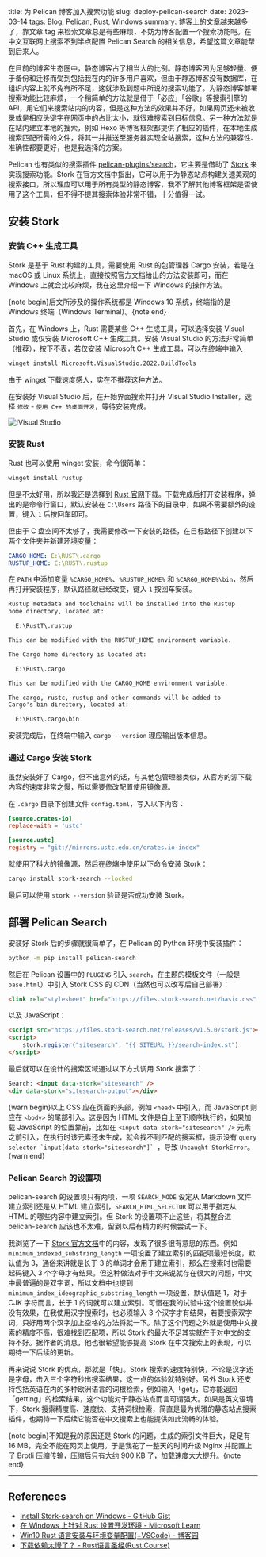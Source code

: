 title: 为 Pelican 博客加入搜索功能
slug: deploy-pelican-search
date: 2023-03-14
tags: Blog, Pelican, Rust, Windows
summary: 博客上的文章越来越多了，靠文章 tag 来检索文章总是有些麻烦，不妨为博客配置一个搜索功能吧。在中文互联网上搜索不到半点配置 Pelican Search 的相关信息，希望这篇文章能帮到后来人。

在目前的博客生态圈中，静态博客占了相当大的比例。静态博客因为足够轻量、便于备份和迁移而受到包括我在内的许多用户喜欢，但由于静态博客没有数据库，在组织内容上就不免有所不足，这就涉及到题中所说的搜索功能了。为静态博客部署搜索功能比较麻烦，一个稍简单的方法就是借于「必应」「谷歌」等搜索引擎的 API，用它们来搜索站内的内容，但是这种方法的效果并不好，如果网页还未被收录或是相应头键字在网页中的占比太小，就很难搜索到目标信息。另一种方法就是在站内建立本地的搜索，例如 Hexo 等博客框架都提供了相应的插件，在本地生成搜索匹配所需的文件，将其一并推送至服务器实现全站搜索，这种方法的兼容性、准确性都要更好，也是我选择的方案。

Pelican 也有类似的搜索插件 [<i class="fa fa-github"></i> pelican-plugins/search](https://github.com/pelican-plugins/search)，它主要是借助了 [Stork](https://stork-search.net/) 来实现搜索功能。Stork 在官方文档中指出，它可以用于为静态站点构建关速美观的搜索接口，所以理应可以用于所有类型的静态博客，我不了解其他博客框架是否使用了这个工具，但不得不提其搜索体验非常不错，十分值得一试。

## 安装 Stork

### 安装 C++ 生成工具

Stork 是基于 Rust 构建的工具，需要使用 Rust 的包管理器 Cargo 安装，若是在 macOS 或 Linux 系统上，直接按照官方文档给出的方法安装即可，而在 Windows 上就会比较麻烦，我在这里介绍一下 Windows 的操作方法。

{note begin}后文所涉及的操作系统都是 Windows 10 系统，终端指的是 Windows 终端（Windows Terminal）。{note end}

首先，在 Windows 上，Rust 需要某些 C++ 生成工具，可以选择安装 Visual Studio 或仅安装 Microsoft C++ 生成工具。安装 Visual Studio 的方法非常简单（推荐），按下不表，若仅安装 Microsoft C++ 生成工具，可以在终端中输入

```sh
winget install Microsoft.VisualStudio.2022.BuildTools
```

由于 winget 下载速度感人，实在不推荐这种方法。

在安装好 Visual Studio 后，在开始界面搜索并打开 Visual Studio Installer，选择 `修改` - `使用 C++ 的桌面开发`，等待安装完成。

![!Visual Studio](https://storage.live.com/items/4D18B16B8E0B1EDB!8654?authkey=ALYpzW-ZQ_VBXTU)

### 安装 Rust

Rust 也可以使用 winget 安装，命令很简单：

```sh
winget install rustup
```

但是不太好用，所以我还是选择到 [Rust 官网](https://www.rust-lang.org/zh-CN/tools/install)下载。下载完成后打开安装程序，弹出的是命令行窗口，默认安装在 `C:\Users` 路径下的目录中，如果不需要额外的设置，键入 `1` 后按回车即可。

但由于 C 盘空间不太够了，我需要修改一下安装的路径，在目标路径下创建以下两个文件夹并新建环境变量：

```yaml
CARGO_HOME: E:\RUST\.cargo
RUSTUP_HOME: E:\RUST\.rustup
```

在 `PATH` 中添加变量 `%CARGO_HOME%`、`%RUSTUP_HOME%` 和 `%CARGO_HOME%\bin`，然后再打开安装程序，默认路径就已经改变，键入 `1` 按回车安装。

```txt
Rustup metadata and toolchains will be installed into the Rustup
home directory, located at:

  E:\RustT\.rustup

This can be modified with the RUSTUP_HOME environment variable.

The Cargo home directory is located at:

  E:\Rust\.cargo

This can be modified with the CARGO_HOME environment variable.

The cargo, rustc, rustup and other commands will be added to
Cargo's bin directory, located at:

  E:\Rust\.cargo\bin
```

安装完成后，在终端中输入 `cargo --version` 理应输出版本信息。

### 通过 Cargo 安装 Stork

虽然安装好了 Cargo，但不出意外的话，与其他包管理器类似，从官方的源下载内容的速度非常之慢，所以需要修改配置使用镜像源。

在 `.cargo` 目录下创建文件 `config.toml`，写入以下内容：

```toml
[source.crates-io]
replace-with = 'ustc'

[source.ustc]
registry = "git://mirrors.ustc.edu.cn/crates.io-index"
```

就使用了科大的镜像源，然后在终端中使用以下命令安装 Stork：

```sh
cargo install stork-search --locked
```

最后可以使用 `stork --version` 验证是否成功安装 Stork。

## 部署 Pelican Search

安装好 Stork 后的步骤就很简单了，在 Pelican 的 Python 环境中安装插件：

```sh
python -m pip install pelican-search
```

然后在 Pelican 设置中的 `PLUGINS` 引入 `search`，在主题的模板文件（一般是 `base.html`）中引入 Stork CSS 的 CDN（当然也可以改写后自己部署）：

```html
<link rel="stylesheet" href="https://files.stork-search.net/basic.css" />
```

以及 JavaScript：

```html
<script src="https://files.stork-search.net/releases/v1.5.0/stork.js"></script>
<script>
    stork.register("sitesearch", "{{ SITEURL }}/search-index.st")
</script>
```

最后就可以在设计的搜索区域通过以下方式调用 Stork 搜索了：

```html
Search: <input data-stork="sitesearch" />
<div data-stork="sitesearch-output"></div>
```

{warn begin}以上 CSS 应在页面的头部，例如 `<head>` 中引入，而 JavaScript 则应在 `<body>` 的尾部引入。这是因为 HTML 文件是自上至下顺序执行的，如果加载 JavaScript 的位置靠前，比如在 `<input data-stork="sitesearch" />` 元素之前引入，在执行时该元素还未生成，就会找不到匹配的搜索框，提示没有 ``query selector `input[data-stork="sitesearch"]` ``，导致 `Uncaught StorkError`。{warn end}

### Pelican Search 的设置项

pelican-search 的设置项只有两项，一项 `SEARCH_MODE` 设定从 Markdown 文件建立索引还是从 HTML 建立索引，`SEARCH_HTML_SELECTOR` 可以用于指定从 HTML 的哪些内容中建立索引。但 Stork 的设置项不止这些，将其整合进 pelican-search 应该也不太难，留到以后有精力的时候尝试一下。

我浏览了一下 [Stork 官方文档](https://stork-search.net/docs/config-ref)中的内容，发现了很多很有意思的东西。例如 `minimum_indexed_substring_length` 一项设置了建立索引的匹配项最短长度，默认值为 3，通俗来讲就是长于 3 的单词才会用于建立索引，那么在搜索时也需要起码键入 3 个字母才有结果。但这种做法对于中文来说就存在很大的问题，中文中最普遍的是双字词，所以文档中也提到 `minimum_index_ideographic_substring_length` 一项设置，默认值是 1，对于 CJK 字符而言，长于 1 的词就可以建立索引。可惜在我的试验中这个设置貌似并没有效果，在我使用汉字搜索时，也必须输入 3 个汉字才有结果，若要搜索双字词，只好用两个汉字加上空格的方法将就一下。除了这个问题之外就是使用中文搜索的精度不高，很难找到匹配项，所以 Stork 的最大不足其实就在于对中文的支持不好。据作者的消息，他也很希望能够提高 Stork 在中文搜索上的表现，可以期待一下后续的更新。

再来说说 Stork 的优点，那就是「快」。Stork 搜索的速度特别快，不论是汉字还是字母，击入三个字符秒出搜索结果，这一点的体验就特别好。另外 Stork 还支持包括英语在内的多种欧洲语言的词根检索，例如输入「get」，它亦能返回「getting」的检索结果，这个功能对于静态站点而言可谓强大。如果是英文语境下，Stork 搜索精度高、速度快、支持词根检索，简直是最为优雅的静态站点搜索插件，也期待一下后续它能否在中文搜索上也能提供如此流畅的体验。

{note begin}不知是我的原因还是 Stork 的问题，生成的索引文件巨大，足足有 16 MB，完全不能在网页上使用。于是我花了一整天的时间升级 Nginx 并配置上了 Brotli 压缩传输，压缩后只有大约 900 KB 了，加载速度大大提升。{note end}

---

## References

- [Install Stork-search on Windows - GitHub Gist](https://gist.github.com/maphew/95fb9e986edfab887e4ff36547d5da59)
- [在 Windows 上针对 Rust 设置开发环境 - Microsoft Learn](https://learn.microsoft.com/zh-cn/windows/dev-environment/rust/setup)
- [Win10 Rust 语言安装与环境变量配置(+VSCode) - 博客园](https://www.cnblogs.com/skzxc/p/12129353.html)
- [下载依赖太慢了？ - Rust语言圣经(Rust Course)](https://course.rs/first-try/slowly-downloading.html)